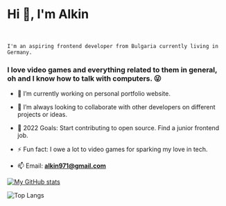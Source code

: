 <h1  align="left">Hi 👋, I'm Alkin</h1>

<br />

    I'm an aspiring frontend developer from Bulgaria currently living in Germany.

<h3  align="left">I love video games and everything related to them in general, oh and I know how to talk with computers. 😜</h3>

- 🌱 I’m currently working on personal portfolio website.

- 👯 I’m always looking to collaborate with other developers on different projects or ideas.

- 🥅 2022 Goals: Start contributing to open source. Find a junior frontend job.

- ⚡ Fun fact: I owe a lot to video games for sparking my love in tech.

- 📫 Email: **alkin971@gmail.com**

[![My GitHub stats](https://github-readme-stats.vercel.app/api?username=sirdev97&hide=stars,issues&count_private=true&show_icons=true&layout=compact&theme=radical)](https://github.com/anuraghazra/github-readme-stats)

![Top Langs](https://github-readme-stats.vercel.app/api/top-langs/?username=sirdev97&show_icons=true&&layout=compact&theme=radical)
